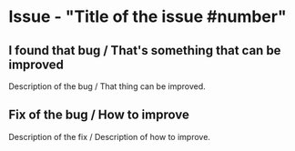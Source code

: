 # Issue - "Title of the issue #number"

## I found that bug / That's something that can be improved

Description of the bug / That thing can be improved.

## Fix of the bug / How to improve

Description of the fix / Description of how to improve.